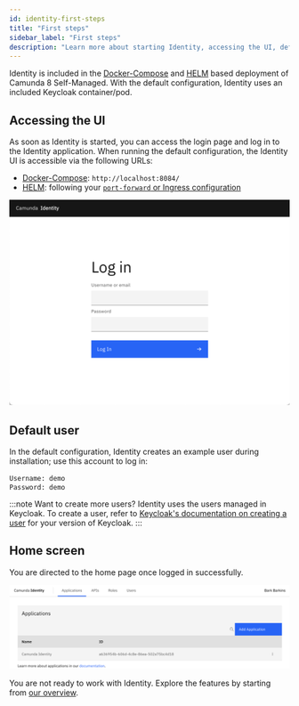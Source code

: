 ```yaml
---
id: identity-first-steps
title: "First steps"
sidebar_label: "First steps"
description: "Learn more about starting Identity, accessing the UI, default users, the home screen, and more."
---
```


Identity is included in the [Docker-Compose](/versioned_docs/version-8.7/self-managed/setup/deploy/local/docker-compose.md) and [HELM](/versioned_docs/version-8.7/self-managed/setup/install.md) based deployment of Camunda 8 Self-Managed. With the default configuration, Identity uses an included Keycloak container/pod.

## Accessing the UI

As soon as Identity is started, you can access the login page and log in to the Identity application. When running the default configuration, the Identity UI is accessible via the following URLs:

- [Docker-Compose](/versioned_docs/version-8.7/self-managed/setup/deploy/local/docker-compose.md): `http://localhost:8084/`
- [HELM](/versioned_docs/version-8.7/self-managed/setup/install.md): following your [`port-forward` or Ingress configuration](/self-managed/setup/guides/accessing-components-without-ingress.md)

![identity-login-page](./img/identity-login-page.png)

## Default user

In the default configuration, Identity creates an example user during installation; use this account to log in:

```text
Username: demo
Password: demo
```

:::note Want to create more users?
Identity uses the users managed in Keycloak. To create a user, refer to [Keycloak's documentation on creating a user](https://www.keycloak.org/docs/latest/server_admin/#proc-creating-user_server_administration_guide) for your version of Keycloak.
:::

## Home screen

You are directed to the home page once logged in successfully.

![identity-landing-page](./img/identity-landing-page.png)

You are not ready to work with Identity. Explore the features by starting from [our overview](/versioned_docs/version-8.7/self-managed/identity/what-is-identity.md).
